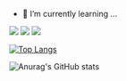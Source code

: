 - 🌱 I’m currently learning ...

<img src="https://img.shields.io/badge/C-00599C?style=for-the-badge&logo=c&logoColor=white"/>
<img src="https://img.shields.io/badge/C%2B%2B-00599C?style=for-the-badge&logo=c%2B%2B&logoColor=white"/>

<img src="https://img.shields.io/badge/Raspberry%20Pi-A22846?style=for-the-badge&logo=Raspberry%20Pi&logoColor=white"/>

[![Top Langs](https://github-readme-stats.vercel.app/api/top-langs/?username=Danny-Caesar&layout=compact)](https://github.com/Danny-Caesar/github-readme-stats)

![Anurag's GitHub stats](https://github-readme-stats.vercel.app/api?username=DAnny-Caesar&show_icons=true&theme=radical)

<!--
**Danny-Caesar/Danny-Caesar** is a ✨ _special_ ✨ repository because its `README.md` (this file) appears on your GitHub profile.

Here are some ideas to get you started:

- 🔭 I’m currently working on ...
- 🌱 I’m currently learning ...
- 👯 I’m looking to collaborate on ...
- 🤔 I’m looking for help with ...
- 💬 Ask me about ...
- 📫 How to reach me: ...
- 😄 Pronouns: ...
- ⚡ Fun fact: ...
-->
